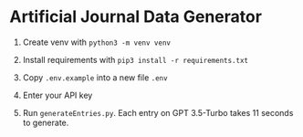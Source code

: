 # Artificial Journal Data Generator

1. Create venv with `python3 -m venv venv`

2. Install requirements with `pip3 install -r requirements.txt`

3. Copy `.env.example` into a new file `.env`

4. Enter your API key

5. Run `generateEntries.py`. Each entry on GPT 3.5-Turbo takes 11 seconds to generate.
